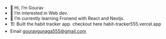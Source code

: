 - 👋 Hi, I’m Gourav
- 👀 I’m interested in Web dev.
- 🌱 I’m currently learning Fronend with React and Nextjs.
- 🏗️ Built the habit tracker app. checkout here habit-tracker555.vercel.app
- Email gouravgunaga555@gmail.com
